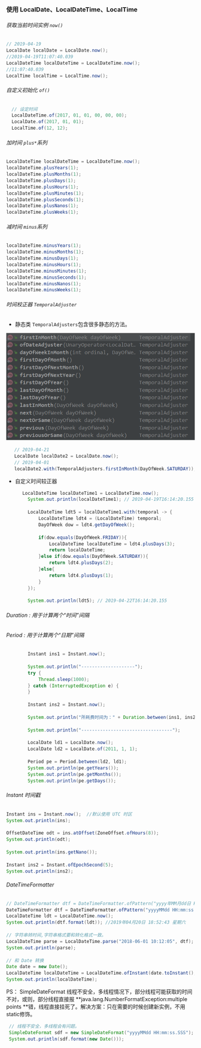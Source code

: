 ### 使用 LocalDate、LocalDateTime、LocalTime

###### 获取当前时间实例 `now()`

```java
// 2019-04-19
LocalDate localDate = LocalDate.now();
//2019-04-19T11:07:40.039
LocalDateTime localDateTime = LocalDateTime.now();
//11:07:40.039
LocalTime localTime = LocalTime.now();
```

###### 自定义初始化 `of()`

```java
  // 设定时间
  LocalDateTime.of(2017, 01, 01, 00, 00, 00);
  LocalDate.of(2017, 01, 01);
  LocalTime.of(12, 12);
```

###### 加时间 `plus*`系列

```java
LocalDateTime localDateTime = LocalDateTime.now();
localDateTime.plusYears(1);
localDateTime.plusMonths(1);
localDateTime.plusDays(1);
localDateTime.plusHours(1);
localDateTime.plusMinutes(1);
localDateTime.plusSeconds(1);
localDateTime.plusNanos(1);
localDateTime.plusWeeks(1);
```

###### 减时间  `minus`系列

```java
localDateTime.minusYears(1);
localDateTime.minusMonths(1);
localDateTime.minusDays(1);
localDateTime.minusHours(1);
localDateTime.minusMinutes(1);
localDateTime.minusSeconds(1);
localDateTime.minusNanos(1);
localDateTime.minusWeeks(1);
```

###### 时间校正器 `TemporalAdjuster `

- 静态类 `TemporalAdjusters`包含很多静态的方法。

![TemporalAdjusters具体实现](assets/1555659861864.png)

```java
   // 2019-04-21
   LocalDate localDate2 = LocalDate.now();
   // 2019-04-01
   localDate2.with(TemporalAdjusters.firstInMonth(DayOfWeek.SATURDAY));
```

- 自定义时间较正器

```java
      LocalDateTime localDateTime1 = LocalDateTime.now();
        System.out.println(localDateTime1); // 2019-04-19T16:14:20.155

        LocalDateTime ldt5 = localDateTime1.with(temporal -> {
            LocalDateTime ldt4 = (LocalDateTime) temporal;
            DayOfWeek dow = ldt4.getDayOfWeek();

            if(dow.equals(DayOfWeek.FRIDAY)){
                LocalDateTime localDateTime = ldt4.plusDays(3);
                return localDateTime;
            }else if(dow.equals(DayOfWeek.SATURDAY)){
                return ldt4.plusDays(2);
            }else{
                return ldt4.plusDays(1);
            }
        });

        System.out.println(ldt5); // 2019-04-22T16:14:20.155
```



######  Duration : 用于计算两个“时间”间隔

######  Period : 用于计算两个“日期”间隔

```java
 		Instant ins1 = Instant.now();

        System.out.println("--------------------");
        try {
            Thread.sleep(1000);
        } catch (InterruptedException e) {
        }

        Instant ins2 = Instant.now();

        System.out.println("所耗费时间为：" + Duration.between(ins1, ins2));

        System.out.println("----------------------------------");

        LocalDate ld1 = LocalDate.now();
        LocalDate ld2 = LocalDate.of(2011, 1, 1);

        Period pe = Period.between(ld2, ld1);
        System.out.println(pe.getYears());
        System.out.println(pe.getMonths());
        System.out.println(pe.getDays());
```



###### Instant 时间戳

```java
Instant ins = Instant.now();  //默认使用 UTC 时区
System.out.println(ins);

OffsetDateTime odt = ins.atOffset(ZoneOffset.ofHours(8));
System.out.println(odt);

System.out.println(ins.getNano());

Instant ins2 = Instant.ofEpochSecond(5);
System.out.println(ins2);

```



###### DateTimeFormatter 

```java
// DateTimeFormatter dtf = DateTimeFormatter.ofPattern("yyyy年MM月dd日 HH:mm:ss E");
DateTimeFormatter dtf = DateTimeFormatter.ofPattern("yyyyMMdd HH:mm:ss.SSS");
LocalDateTime ldt = LocalDateTime.now();
System.out.println(dtf.format(ldt)); //2019年04月20日 18:52:43 星期六

// 字符串转时间,字符串格式要和转化格式一致。
LocalDateTime parse = LocalDateTime.parse("2018-06-01 10:12:05", dtf);
System.out.println(parse);

// 和 Date 转换
Date date = new Date();
LocalDateTime localDateTime = LocalDateTime.ofInstant(date.toInstant(), ZoneId.systemDefault());
System.out.println(localDateTime);
```

PS： SimpleDateFormat  线程不安全，多线程情况下，部分线程可能获取的时间不对，或则，部分线程直接报 **java.lang.NumberFormatException:multiple points **错，线程直接挂死了。解决方案：只在需要的时候创建新实例，不用static修饰。
```java
 // 线程不安全，多线程会有问题。
 SimpleDateFormat sdf = new SimpleDateFormat("yyyyMMdd HH:mm:ss.SSS");
 System.out.println(sdf.format(new Date()));
```

